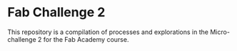 # Fab Challenge 2
This repository is a compilation of processes and explorations in the Micro-challenge 2 for the Fab Academy course.
